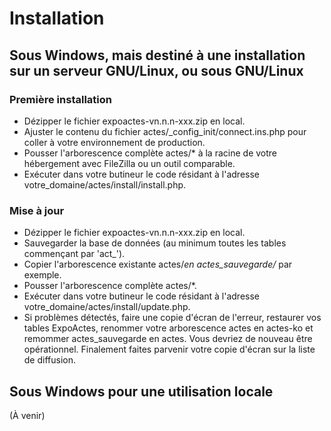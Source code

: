 # Installation

## Sous Windows, mais destiné à une installation sur un serveur GNU/Linux, ou sous GNU/Linux

### Première installation

- Dézipper le fichier expoactes-vn.n.n-xxx.zip en local.
- Ajuster le contenu du fichier actes/_config_init/connect.ins.php pour coller à votre environnement de production.
- Pousser l'arborescence complète actes/* à la racine de votre hébergement avec FileZilla ou un outil comparable.
- Exécuter dans votre butineur le code résidant à l'adresse votre_domaine/actes/install/install.php.

### Mise à jour

- Dézipper le fichier expoactes-vn.n.n-xxx.zip en local.
- Sauvegarder la base de données (au minimum toutes les tables commençant par 'act_').
- Copier l'arborescence existante actes/*en actes_sauvegarde/* par exemple.
- Pousser l'arborescence complète actes/*.
- Exécuter dans votre butineur le code résidant à l'adresse votre_domaine/actes/install/update.php.
- Si problèmes détectés, faire une copie d'écran de l'erreur, restaurer vos tables ExpoActes, renommer votre arborescence actes en actes-ko et remommer actes_sauvegarde en actes. Vous devriez de nouveau être opérationnel. Finalement faites parvenir votre copie d'écran sur la liste de diffusion.

## Sous Windows pour une utilisation locale

(À venir)
